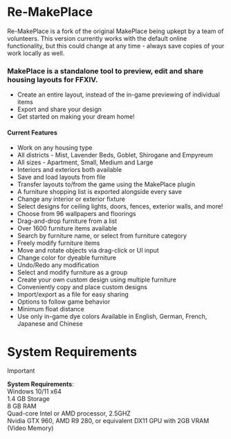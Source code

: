 # Re-MakePlace
Re-MakePlace is a fork of the original MakePlace being upkept by a team of volunteers. This version currently works with the default online functionality, but this could change at any time - always save copies of your work locally as well.

### MakePlace is a standalone tool to preview, edit and share housing layouts for FFXIV.
- Create an entire layout, instead of the in-game previewing of individual items
- Export and share your design
- Get started on making your dream home!

#### Current Features
- Work on any housing type
- All districts - Mist, Lavender Beds, Goblet, Shirogane and Empyreum
- All sizes - Apartment, Small, Medium and Large
- Interiors and exteriors both available
- Save and load layouts from file
- Transfer layouts to/from the game using the MakePlace plugin
- A furniture shopping list is exported alongside every save
- Change any interior or exterior fixture
- Select designs for ceiling lights, doors, fences, exterior walls, and more!
- Choose from 96 wallpapers and floorings
- Drag-and-drop furniture from a list
- Over 1600 furniture items available
- Search by furniture name, or select from furniture category
- Freely modify furniture items
- Move and rotate objects via drag-click or UI input
- Change color for dyeable furniture
- Undo/Redo any modification
- Select and modify furniture as a group
- Create your own custom design using multiple furniture
- Conveniently copy and place custom designs
- Import/export as a file for easy sharing
- Options to follow game behavior
- Minimum float distance
- Use only in-game dye colors
Available in English, German, French, Japanese and Chinese

# System Requirements
> [!IMPORTANT]  
> **System Requirements**:    
> Windows 10/11 x64    
> 1.4 GB Storage    
> 8 GB RAM    
> Quad-core Intel or AMD processor, 2.5GHZ    
> Nvidia GTX 960, AMD R9 280, or equivalent DX11 GPU with 2GB VRAM (Video Memory)    

